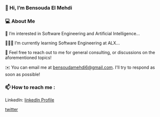 ### 👋 Hi, I’m Bensouda El Mehdi

### 💻 About Me

👀 I’m interested in Software Engineering and Artificial Intelligence...

👨🏻‍💻 I’m currently learning Software Engineering at ALX...

💞️ Feel free to reach out to me for general consulting, or discussions on the aforementioned topics!

✉️  You can email me at bensoudamehdi6@gmail.com. I'll try to respond as soon as possible!

### 📫 How to reach me :

LinkedIn: [linkedIn Profile](https://www.linkedin.com/in/el-mehdi-bensouda-b754481b1/)                       

[twitter](https://twitter.com/el_bensouda?s=21&t=8ecAmmP4Kf8uKKtdQSnyFg)
